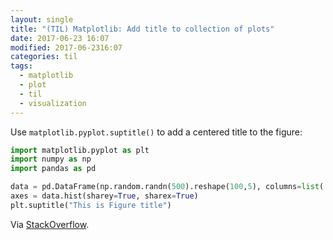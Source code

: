 ```yaml
---
layout: single
title: "(TIL) Matplotlib: Add title to collection of plots"
date: 2017-06-23 16:07
modified: 2017-06-2316:07
categories: til
tags:
  - matplotlib
  - plot
  - til
  - visualization
---
```


Use `matplotlib.pyplot.suptitle()` to add a centered title to the figure:

```python
import matplotlib.pyplot as plt
import numpy as np
import pandas as pd

data = pd.DataFrame(np.random.randn(500).reshape(100,5), columns=list('abcde'))
axes = data.hist(sharey=True, sharex=True)
plt.suptitle("This is Figure title")
```

Via [StackOverflow](https://stackoverflow.com/a/19625612/1257318).
